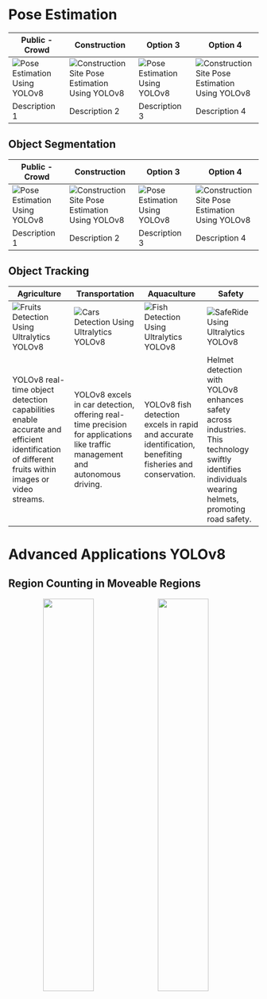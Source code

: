 # Pose Estimation

| Public - Crowd                                                                                                                   | Construction                                                                                                                                       | Option 3                                                                                                                         | Option 4                                                                                                                                           |
| -------------------------------------------------------------------------------------------------------------------------------- | -------------------------------------------------------------------------------------------------------------------------------------------------- | -------------------------------------------------------------------------------------------------------------------------------- | -------------------------------------------------------------------------------------------------------------------------------------------------- |
| ![Pose Estimation Using YOLOv8](https://github.com/RizwanMunawar/ultralytics/assets/62513924/72f2d130-5854-4f7c-8756-2412f5d16ac7) | ![Construction Site Pose Estimation Using YOLOv8](https://github.com/RizwanMunawar/ultralytics/assets/62513924/72742755-afff-42aa-a908-e8c682c52d6d) | ![Pose Estimation Using YOLOv8](https://github.com/RizwanMunawar/ultralytics/assets/62513924/72f2d130-5854-4f7c-8756-2412f5d16ac7) | ![Construction Site Pose Estimation Using YOLOv8](https://github.com/RizwanMunawar/ultralytics/assets/62513924/72742755-afff-42aa-a908-e8c682c52d6d) |
| Description 1                                                                                                                    | Description 2                                                                                                                                      | Description 3                                                                                                                    | Description 4                                                                                                                                      |

## Object Segmentation

| Public - Crowd                                                                                                                   | Construction                                                                                                                                       | Option 3                                                                                                                         | Option 4                                                                                                                                           |
| -------------------------------------------------------------------------------------------------------------------------------- | -------------------------------------------------------------------------------------------------------------------------------------------------- | -------------------------------------------------------------------------------------------------------------------------------- | -------------------------------------------------------------------------------------------------------------------------------------------------- |
| ![Pose Estimation Using YOLOv8](https://github.com/RizwanMunawar/ultralytics/assets/62513924/72f2d130-5854-4f7c-8756-2412f5d16ac7) | ![Construction Site Pose Estimation Using YOLOv8](https://github.com/RizwanMunawar/ultralytics/assets/62513924/72742755-afff-42aa-a908-e8c682c52d6d) | ![Pose Estimation Using YOLOv8](https://github.com/RizwanMunawar/ultralytics/assets/62513924/72f2d130-5854-4f7c-8756-2412f5d16ac7) | ![Construction Site Pose Estimation Using YOLOv8](https://github.com/RizwanMunawar/ultralytics/assets/62513924/72742755-afff-42aa-a908-e8c682c52d6d) |
| Description 1                                                                                                                    | Description 2                                                                                                                                      | Description 3                                                                                                                    | Description 4                                                                                                                                      |

## Object Tracking

| Agriculture                                                                                                                                     | Transportation                                                                                                                              | Aquaculture                                                                                                                                 | Safety                                                                                                                                                 |
| ----------------------------------------------------------------------------------------------------------------------------------------------- | ------------------------------------------------------------------------------------------------------------------------------------------- | ------------------------------------------------------------------------------------------------------------------------------------------- | ------------------------------------------------------------------------------------------------------------------------------------------------------ |
| ![Fruits Detection Using Ultralytics YOLOv8](https://github.com/RizwanMunawar/ultralytics/assets/62513924/2feb3bcf-22f4-469d-a4b8-d3444617e852)   | ![Cars Detection Using Ultralytics YOLOv8](https://github.com/RizwanMunawar/ultralytics/assets/62513924/16e7ea3b-ce02-44e8-88c2-3b465958de8d) | ![Fish Detection Using Ultralytics YOLOv8](https://github.com/RizwanMunawar/ultralytics/assets/62513924/930e4c85-c5c5-4caa-a4ab-008674c79bdf) | ![SafeRide Using Ultralytics YOLOv8](https://github.com/RizwanMunawar/ultralytics/assets/62513924/875b97e0-5950-4f8d-8c1d-af85333dbc2c)                  |
| YOLOv8 real-time object detection capabilities enable accurate and efficient identification of different fruits within images or video streams. | YOLOv8 excels in car detection, offering real-time precision for applications like traffic management and autonomous driving.               | YOLOv8 fish detection excels in rapid and accurate identification, benefiting fisheries and conservation.                                   | Helmet detection with YOLOv8 enhances safety across industries. This technology swiftly identifies individuals wearing helmets, promoting road safety. |

# Advanced Applications YOLOv8

## Region Counting in Moveable Regions

<div>
  <p align="center">
  <img src="https://github.com/RizwanMunawar/ultralytics/assets/62513924/5ab3bbd7-fd12-4849-928e-5f294d6c3fcf" width="45%"/>
    <img src="https://github.com/RizwanMunawar/ultralytics/assets/62513924/e7c1aea7-474d-4d78-8d48-b50854ffe1ca" width="45%"/>
       
</p>
</div>
